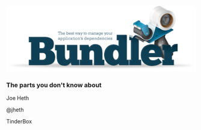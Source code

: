 
![Bundler](images/gembundler.png)

### The parts you don't know about



Joe Heth

@jheth

TinderBox
